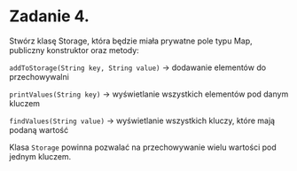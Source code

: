# Zadanie 4.
Stwórz klasę Storage, która będzie miała prywatne pole typu Map, publiczny konstruktor oraz metody:

`addToStorage(String key, String value)` → dodawanie elementów do przechowywalni

`printValues(String key)` → wyświetlanie wszystkich elementów pod danym kluczem

`findValues(String value)` → wyświetlanie wszystkich kluczy, które mają podaną wartość

Klasa `Storage` powinna pozwalać na przechowywanie wielu wartości pod jednym kluczem.